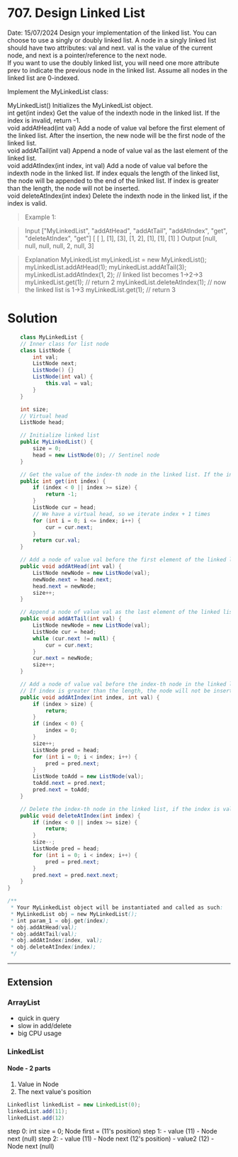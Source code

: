 # 707. Design Linked List

Date: 15/07/2024
Design your implementation of the linked list. You can choose to use a singly or doubly linked list.
A node in a singly linked list should have two attributes: val and next. val is the value of the current node, and next is a pointer/reference to the next node.  
If you want to use the doubly linked list, you will need one more attribute prev to indicate the previous node in the linked list. Assume all nodes in the linked list are 0-indexed.

Implement the MyLinkedList class:

MyLinkedList() Initializes the MyLinkedList object.  
int get(int index) Get the value of the indexth node in the linked list. If the index is invalid, return -1.  
void addAtHead(int val) Add a node of value val before the first element of the linked list. After the insertion, the new node will be the first node of the linked list.  
void addAtTail(int val) Append a node of value val as the last element of the linked list.  
void addAtIndex(int index, int val) Add a node of value val before the indexth node in the linked list. If index equals the length of the linked list, the node will be appended to the end of the linked list. If index is greater than the length, the node will not be inserted.  
void deleteAtIndex(int index) Delete the indexth node in the linked list, if the index is valid.

> Example 1:

> Input
> ["MyLinkedList", "addAtHead", "addAtTail", "addAtIndex", "get", "deleteAtIndex", "get"]
> [ [ ], [1], [3], [1, 2], [1], [1], [1] ]
> Output
> [null, null, null, null, 2, null, 3]

> Explanation
> MyLinkedList myLinkedList = new MyLinkedList();
> myLinkedList.addAtHead(1);
> myLinkedList.addAtTail(3);
> myLinkedList.addAtIndex(1, 2); // linked list becomes 1->2->3
> myLinkedList.get(1); // return 2
> myLinkedList.deleteAtIndex(1); // now the linked list is 1->3
> myLinkedList.get(1); // return 3

# Solution

```java
    class MyLinkedList {
    // Inner class for list node
    class ListNode {
        int val;
        ListNode next;
        ListNode() {}
        ListNode(int val) {
            this.val = val;
        }
    }

    int size;
    // Virtual head
    ListNode head;

    // Initialize linked list
    public MyLinkedList() {
        size = 0;
        head = new ListNode(0); // Sentinel node
    }

    // Get the value of the index-th node in the linked list. If the index is invalid, return -1.
    public int get(int index) {
        if (index < 0 || index >= size) {
            return -1;
        }
        ListNode cur = head;
        // We have a virtual head, so we iterate index + 1 times
        for (int i = 0; i <= index; i++) {
            cur = cur.next;
        }
        return cur.val;
    }

    // Add a node of value val before the first element of the linked list. After the insertion, the new node will be the first node of the linked list.
    public void addAtHead(int val) {
        ListNode newNode = new ListNode(val);
        newNode.next = head.next;
        head.next = newNode;
        size++;
    }

    // Append a node of value val as the last element of the linked list.
    public void addAtTail(int val) {
        ListNode newNode = new ListNode(val);
        ListNode cur = head;
        while (cur.next != null) {
            cur = cur.next;
        }
        cur.next = newNode;
        size++;
    }

    // Add a node of value val before the index-th node in the linked list. If index equals the length of the linked list, the node will be appended to the end of the linked list.
    // If index is greater than the length, the node will not be inserted.
    public void addAtIndex(int index, int val) {
        if (index > size) {
            return;
        }
        if (index < 0) {
            index = 0;
        }
        size++;
        ListNode pred = head;
        for (int i = 0; i < index; i++) {
            pred = pred.next;
        }
        ListNode toAdd = new ListNode(val);
        toAdd.next = pred.next;
        pred.next = toAdd;
    }

    // Delete the index-th node in the linked list, if the index is valid.
    public void deleteAtIndex(int index) {
        if (index < 0 || index >= size) {
            return;
        }
        size--;
        ListNode pred = head;
        for (int i = 0; i < index; i++) {
            pred = pred.next;
        }
        pred.next = pred.next.next;
    }
}

/**
 * Your MyLinkedList object will be instantiated and called as such:
 * MyLinkedList obj = new MyLinkedList();
 * int param_1 = obj.get(index);
 * obj.addAtHead(val);
 * obj.addAtTail(val);
 * obj.addAtIndex(index, val);
 * obj.deleteAtIndex(index);
 */

```

---

## Extension

### ArrayList

- quick in query
- slow in add/delete
- big CPU usage

### LinkedList

#### Node - 2 parts

1. Value in Node
2. The next value's position

```java
Linkedlist linkedList = new LinkedList(0);
linkedList.add(11);
linkedList.add(12)
```

step 0: int size = 0; Node first = (11's position)
step 1: - value (11) - Node next (null)
step 2: - value (11) - Node next (12's position) - value2 (12) - Node next (null)
